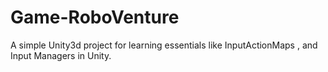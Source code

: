 # Game-RoboVenture
A simple Unity3d project for learning essentials like InputActionMaps , and Input Managers in Unity.
